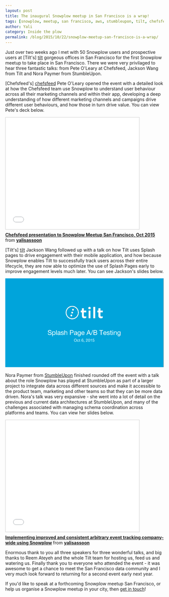 ```yaml
---
layout: post
title: The inaugural Snowplow meetup in San Francisco is a wrap!
tags: [snowplow, meetup, san francisco, aws, stumbleupon, tilt, chefsfeed]
author: Yali
category: Inside the plow
permalink: /blog/2015/10/22/snowplow-meetup-san-francisco-is-a-wrap/
---
```


Just over two weeks ago I met with 50 Snowplow users and prospective users at [Tilt's] [tilt] gorgeous offices in San Francisco for the first Snowplow meetup to take place in San Francisco. There we were very privilaged to hear three fantastic talks: from Pete O'Leary at Chefsfeed, Jackson Wang from Tilt and Nora Paymer from StumbleUpon.

[Chefsfeed's] [chefsfeed] Pete O'Leary opened the event with a detailed look at how the Chefsfeed team use Snowplow to understand user behaviour across all their marketing channels and within their app, developing a deep understanding of how different marketing channels and campaigns drive different user behaviours, and how those in turn drive value. You can view Pete's deck below.

<div class="iframe-container">
    <iframe src="//www.slideshare.net/slideshow/embed_code/key/h4e5cbJNvu544z" width="425" height="355" frameborder="0" marginwidth="0" marginheight="0" scrolling="no" style="border:1px solid #CCC; border-width:1px; margin-bottom:5px; max-width: 100%;" allowfullscreen>     </iframe>
</div> <div style="margin-bottom:5px"> <strong> <a href="//www.slideshare.net/yalisassoon/chefsfeed-presentation-to-snowplow-meetup-san-francisco-oct-2015" title="Chefsfeed presentation to Snowplow Meetup San Francisco, Oct 2015" target="_blank">Chefsfeed presentation to Snowplow Meetup San Francisco, Oct 2015</a> </strong> from <strong><a href="//www.slideshare.net/yalisassoon" target="_blank">yalisassoon</a></strong> </div>

[Tilt's] [tilt] Jackson Wang followed up with a talk on how Tilt uses Splash pages to drive engagement with their mobile application, and how because Snowplow enables Tilt to successfully track users across their entire lifecycle, they are now able to optimize the use of Splash Pages early to improve engagement levels much later. You can see Jackson's slides below.
<!--more-->

<a href="/assets/pdf/tilt-presentation-to-snowplow-meetup-oct-2015.pdf" target="_blank"><img src="/assets/img/blog/2015/10/tilt-pres-front-page.png"></a>

Nora Paymer from [StumbleUpon][stumbleupon] finished rounded off the event with a talk about the role Snowplow has played at StumbleUpon as part of a larger project to integrate data across different sources and make it accessible to the product team, marketing and other teams so that they can be more data driven. Nora's talk was very expansive - she went into a lot of detail on the previous and current data architectures at StumbleUpon, and many of the challenges associated with managing schema coordination across platforms and teams. You can view her slides below.

<div class="iframe-container">
    <iframe src="//www.slideshare.net/slideshow/embed_code/key/sMYWsewpNjZG8F" width="425" height="355" frameborder="0" marginwidth="0" marginheight="0" scrolling="no" style="border:1px solid #CCC; border-width:1px; margin-bottom:5px; max-width: 100%;" allowfullscreen>     </iframe>
</div> <div style="margin-bottom:5px"> <strong> <a href="//www.slideshare.net/yalisassoon/implementing-improved-and-consistent-arbitrary-event-tracking-companywide-using-snowplow" title="Implementing improved and consistent arbitrary event tracking company-wide using Snowplow" target="_blank">Implementing improved and consistent arbitrary event tracking company-wide using Snowplow</a> </strong> from <strong><a href="//www.slideshare.net/yalisassoon" target="_blank">yalisassoon</a></strong> </div>

Enormous thank to you all three speakers for three wonderful talks, and big thanks to Reem Ateyeh and the whole Tilt team for hosting us, feed us and watering us. Finally thank you to everyone who attended the event - it was awesome to get a chance to meet the San Francisco data community and I very much look forward to returning for a second event early next year.

If you'd like to speak at a forthcoming Snowplow meetup San Francisco, or help us organise a Snowplow meetup in your city, then [get in touch][contact]!


[tilt]: https://www.tilt.com
[chefsfeed]: http://www.chefsfeed.com/
[stumbleupon]: https://www.stumbleupon.com
[contact]: http://snowplowanalytics.com/about/
